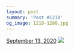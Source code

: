 ```yaml
---
layout: post
summary: 'Post #1210'
og_image: 1210-1280.jpg
---
```


<p>
  <time>
    <a href="/1210">September 13, 2020</a>
  </time>
  <a href="/1210">
    <img src="{{ site.assets_url }}/1210-640.jpg" srcset="{{ site.assets_url }}/1210-320.jpg 320w, {{ site.assets_url }}/1210-640.jpg 640w, {{ site.assets_url }}/1210-960.jpg 960w, {{ site.assets_url }}/1210-1280.jpg 1280w" sizes="(min-width: 700px) 50vw, calc(100vw - 2rem)" />
  </a>
</p>
